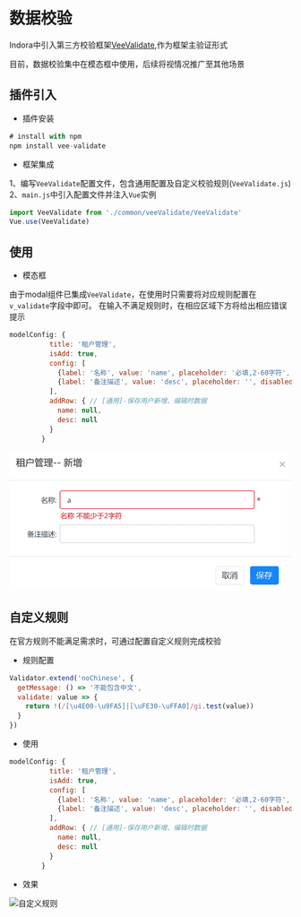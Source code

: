 # 数据校验

Indora中引入第三方校验框架[VeeValidate](https://baianat.github.io/vee-validate/),作为框架主验证形式

目前，数据校验集中在模态框中使用，后续将视情况推广至其他场景

## 插件引入

- 插件安装

```js
# install with npm
npm install vee-validate
```

- 框架集成

1、编写`VeeValidate`配置文件，包含通用配置及自定义校验规则(`VeeValidate.js`)  
2、`main.js`中引入配置文件并注入`Vue`实例
```js
import VeeValidate from './common/veeValidate/VeeValidate'
Vue.use(VeeValidate)
```

## 使用

- 模态框

由于modal组件已集成`VeeValidate`，在使用时只需要将对应规则配置在`v_validate`字段中即可。
在输入不满足规则时，在相应区域下方将给出相应错误提示

```js
modelConfig: {
          title: '租户管理',
          isAdd: true,
          config: [
            {label: '名称', value: 'name', placeholder: '必填,2-60字符', v_validate: 'required:true|min:2|max:60', disabled: true, hide: 'edit', type: 'text'},
            {label: '备注描述', value: 'desc', placeholder: '', disabled: false, type: 'text'},
          ],
          addRow: { // [通用]-保存用户新增、编辑时数据
            name: null,
            desc: null
          }
        }
```


![校验出错](../img/v-validate/error.png ':size=450x240')


## 自定义规则

在官方规则不能满足需求时，可通过配置自定义规则完成校验

- 规则配置

```js
Validator.extend('noChinese', {
  getMessage: () => '不能包含中文',
  validate: value => {
    return !(/[\u4E00-\u9FA5]|[\uFE30-\uFFA0]/gi.test(value))
  }
})
```
- 使用

```js
modelConfig: {
          title: '租户管理',
          isAdd: true,
          config: [
            {label: '名称', value: 'name', placeholder: '必填,2-60字符', v_validate: 'required:true|noChinese', disabled: true, hide: 'edit', type: 'text'},
            {label: '备注描述', value: 'desc', placeholder: '', disabled: false, type: 'text'},
          ],
          addRow: { // [通用]-保存用户新增、编辑时数据
            name: null,
            desc: null
          }
        }
```

- 效果

![自定义规则](../img/v-validate/DIY_rules.png.png ':size=450x240')